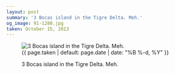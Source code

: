 ```yaml
---
layout: post
summary: '3 Bocas island in the Tigre Delta. Meh.'
og_image: 91-1280.jpg
taken: October 15, 2013
---
```


<figure class="post">
<img alt="3 Bocas island in the Tigre Delta. Meh." sizes="(min-width: 700px) 50vw, calc(100vw - 2rem)" src="{{ site.assets_url }}/91-640.jpg" srcset="{{ site.assets_url }}/91-1280.jpg 1280w, {{ site.assets_url }}/91-960.jpg 960w, {{ site.assets_url }}/91-640.jpg 640w, {{ site.assets_url }}/91-320.jpg 320w"/>
<figcaption>
<time>{{ page.taken | default: page.date | date: "%B %-d, %Y" }}</time>
<p>3 Bocas island in the Tigre Delta. Meh.</p>
</figcaption>
</figure>
